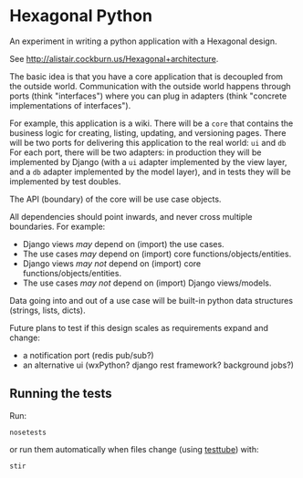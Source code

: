 # Hexagonal Python

An experiment in writing a python application with a Hexagonal design.

See <http://alistair.cockburn.us/Hexagonal+architecture>.

The basic idea is that you have a core application that is decoupled from the outside world.
Communication with the outside world happens through ports (think "interfaces") where you can plug in adapters (think "concrete implementations of interfaces").

For example, this application is a wiki.
There will be a `core` that contains the business logic for creating, listing, updating, and versioning pages.
There will be two ports for delivering this application to the real world: `ui` and `db`
For each port, there will be two adapters: in production they will be implemented by Django (with a `ui` adapter implemented by the view layer, and a `db` adapter implemented by the model layer), and in tests they will be implemented by test doubles.

The API (boundary) of the core will be use case objects.

All dependencies should point inwards, and never cross multiple boundaries.
For example:

* Django views _may_ depend on (import) the use cases.
* The use cases _may_ depend on (import) core functions/objects/entities.
* Django views _may not_ depend on (import) core functions/objects/entities.
* The use cases _may not_ depend on (import) Django views/models.

Data going into and out of a use case will be built-in python data structures (strings, lists, dicts).

Future plans to test if this design scales as requirements expand and change:

* a notification port (redis pub/sub?)
* an alternative ui (wxPython? django rest framework? background jobs?)

## Running the tests

Run:

```
nosetests
```

or run them automatically when files change (using [testtube](https://github.com/thomasw/testtube)) with:

```
stir
```
